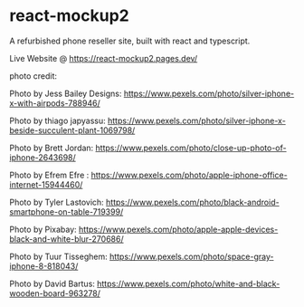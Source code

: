 # react-mockup2
 A refurbished phone reseller site, built with react and typescript.

 Live Website @ https://react-mockup2.pages.dev/

 photo credit:
 
 Photo by Jess Bailey Designs: https://www.pexels.com/photo/silver-iphone-x-with-airpods-788946/

 Photo by thiago japyassu: https://www.pexels.com/photo/silver-iphone-x-beside-succulent-plant-1069798/

Photo by Brett Jordan: https://www.pexels.com/photo/close-up-photo-of-iphone-2643698/

Photo by Efrem  Efre : https://www.pexels.com/photo/apple-iphone-office-internet-15944460/

Photo by Tyler Lastovich: https://www.pexels.com/photo/black-android-smartphone-on-table-719399/

Photo by Pixabay: https://www.pexels.com/photo/apple-apple-devices-black-and-white-blur-270686/

Photo by Tuur  Tisseghem: https://www.pexels.com/photo/space-gray-iphone-8-818043/

Photo by David Bartus: https://www.pexels.com/photo/white-and-black-wooden-board-963278/